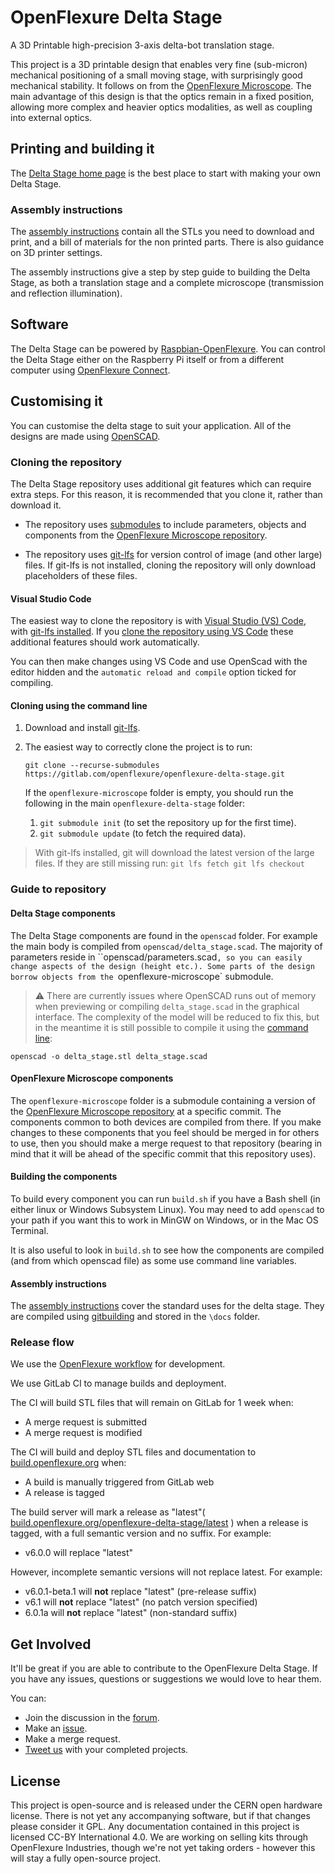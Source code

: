 # OpenFlexure Delta Stage
A 3D Printable high-precision 3-axis delta-bot translation stage.

This project is a 3D printable design that enables very fine (sub-micron) mechanical positioning of a small moving stage, with surprisingly good mechanical stability.  It follows on from the [OpenFlexure Microscope](https://openflexure.org/projects/microscope/). The main advantage of this design is that the optics remain in a fixed position, allowing more complex and heavier optics modalities, as well as coupling into external optics.   

## Printing and building it

The [Delta Stage home page](https://openflexure.org/projects/deltastage/) is the best place to start with making your own Delta Stage.

### Assembly instructions

The [assembly instructions](https://build.openflexure.org/openflexure-delta-stage/latest) contain all the STLs you need to download and print, and a bill of materials for the non printed parts.  There is also guidance on 3D printer settings.  

The assembly instructions give a step by step guide to building the Delta Stage, as both a translation stage and a complete microscope (transmission and reflection illumination).

## Software

The Delta Stage can be powered by [Raspbian-OpenFlexure](https://openflexure.org/projects/deltastage/build#install-the-os).  You can control the Delta Stage either on the Raspberry Pi itself or from a different computer using [OpenFlexure Connect](https://openflexure.org/projects/deltastage/install).

## Customising it

You can customise the delta stage to suit your application.  All of the designs are made using [OpenSCAD](https://www.openscad.org/). 

### Cloning the repository

The Delta Stage repository uses additional git features which can require extra steps. For this reason, it is recommended that you clone it, rather than download it.  

* The repository uses [submodules](https://git-scm.com/book/en/v2/Git-Tools-Submodules) to include parameters, objects and components from the [OpenFlexure Microscope repository](https://gitlab.com/openflexure/openflexure-microscope).

* The repository uses [git-lfs](https://git-lfs.github.com/) for version control of image (and other large) files. If git-lfs is not installed, cloning the repository will only download placeholders of these files.
#### Visual Studio Code

The easiest way to clone the repository is with [Visual Studio (VS) Code](https://code.visualstudio.com/), with [git-lfs installed](https://git-lfs.github.com/).  If you [clone the repository using VS Code](https://code.visualstudio.com/docs/editor/versioncontrol#_cloning-a-repository) these additional features should work automatically.

You can then make changes using VS Code and use OpenScad with the editor hidden and the `automatic reload and compile` option ticked for compiling.

#### Cloning using the command line

1. Download and install [git-lfs](https://git-lfs.github.com/).

2. The easiest way to correctly clone the project is to run:
    ```
    git clone --recurse-submodules https://gitlab.com/openflexure/openflexure-delta-stage.git
    ```
    If the `openflexure-microscope` folder is empty, you should run the following in the main `openflexure-delta-stage` folder:
    1. `git submodule init` (to set the repository up for the first time).
    2. `git submodule update` (to fetch the required data).

 >With git-lfs installed, git will download the latest version of the large files.  If they are still missing run:
    ```
    git lfs fetch
    git lfs checkout
    ```

### Guide to repository

#### Delta Stage components

The Delta Stage components are found in the `openscad` folder. For example the main body is compiled from `openscad/delta_stage.scad`.  The majority of parameters reside in ``openscad/parameters.scad`, so you can easily change aspects of the design (height etc.). Some parts of the design borrow objects from the `openflexure-microscope` submodule.      

> :warning: There are currently issues where OpenSCAD runs out of memory when previewing or compiling `delta_stage.scad` in the graphical interface. The complexity of the model will be reduced to fix this, but in the meantime it is still possible to compile it using the [command line](https://en.wikibooks.org/wiki/OpenSCAD_User_Manual/Using_OpenSCAD_in_a_command_line_environment#Command_line_usage):
```
openscad -o delta_stage.stl delta_stage.scad
```
#### OpenFlexure Microscope components

The `openflexure-microscope` folder is a submodule containing a version of the [OpenFlexure Microscope repository](https://gitlab.com/openflexure/openflexure-microscope) at a specific commit. The components common to both devices are compiled from there.  If you make changes to these components that you feel should be merged in for others to use, then you should make a merge request to that repository (bearing in mind that it will be ahead of the specific commit that this repository uses).

#### Building the components

To build every component you can run ``build.sh`` if you have a Bash shell (in either linux or Windows Subsystem Linux).  You may need to add ``openscad`` to your path if you want this to work in MinGW on Windows, or in the Mac OS Terminal.

It is also useful to look in ``build.sh`` to see how the components are compiled (and from which openscad file) as some use command line variables.

#### Assembly instructions

The [assembly instructions](https://build.openflexure.org/openflexure-delta-stage/latest) cover the standard uses for the delta stage. They are compiled using [gitbuilding](https://gitbuilding.io/) and stored in the `\docs` folder.    

### Release flow

We use the [OpenFlexure workflow](https://openflexure.org/contribute/) for development.

We use GitLab CI to manage builds and deployment.

The CI will build STL files that will remain on GitLab for 1 week when:

* A merge request is submitted
* A merge request is modified

The CI will build and deploy STL files and documentation to [build.openflexure.org](https://build.openflexure.org/openflexuredelta-stage) when:
* A build is manually triggered from GitLab web
* A release is tagged

The build server will mark a release as "latest"( [build.openflexure.org/openflexure-delta-stage/latest](https://build.openflexure.org/openflexure-delta-stage/latest) ) when a release is tagged, with a full semantic version and no suffix. For example:
  * v6.0.0 will replace "latest"

However, incomplete semantic versions will not replace latest. For example:
  * v6.0.1-beta.1 will **not** replace "latest" (pre-release suffix)
  * v6.1 will **not** replace "latest" (no patch version specified)
  * 6.0.1a will **not** replace "latest" (non-standard suffix)

## Get Involved

It'll be great if you are able to contribute to the OpenFlexure Delta Stage. If you have any issues, questions or suggestions we would love to hear them.

You can:
* Join the discussion in the [forum](https://openflexure.discourse.group/).
* Make an [issue](https://gitlab.com/openflexure/openflexure-delta-stage/-/issues/new).
* Make a merge request.
* [Tweet us](https://twitter.com/openflexure) with your completed projects.
## License
This project is open-source and is released under the CERN open hardware license.  There is not yet any accompanying software, but if that changes please consider it GPL.  Any documentation contained in this project is licensed CC-BY International 4.0.  We are working on selling kits through OpenFlexure Industries, though we're not yet taking orders - however this will stay a fully open-source project.
